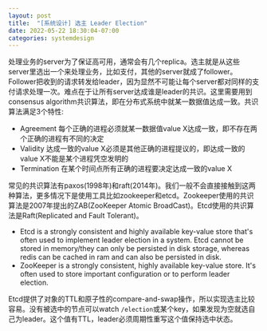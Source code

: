```yaml
---
layout: post
title:  "[系统设计] 选主 Leader Election"
date: 2022-05-22 18:30:04-07:00
categories: systemdesign
---
```


处理业务的server为了保证高可用，通常会有几个replica。选主就是从这些server里选出一个来处理业务，比如支付，其他的server就成了follower。Follower把收到的请求转发给leader，因为显然不可能让每个server都对同样的支付请求处理一次。难点在于让所有server达成谁是leader的共识。这里需要用到consensus algorithm共识算法，即在分布式系统中就某一数据值达成一致。共识算法满足3个特性:
- Agreement 每个正确的进程必须就某一数据值value X达成一致，即不存在两个正确的进程有不同的决定
- Validity 达成一致的value X必须是其他正确的进程提议的，即达成一致的value X不能是某个进程凭空发明的
- Termination 在某个时间点所有正确的进程要决定达成一致的value X

常见的共识算法有paxos(1998年)和raft(2014年)。我们一般不会直接接触到这两种算法，更多情况下是使用工具比如zookeeper和etcd。Zookeeper使用的共识算法是2007年提出的ZAB(ZooKeeper Atomic BroadCast)。Etcd使用的共识算法是Raft(Replicated and Fault Tolerant)。
- Etcd is a strongly consistent and highly available key-value store that's often used to implement leader election in a system. Etcd cannot be stored in memory/they can only be persisted in disk storage, whereas redis can be cached in ram and can also be persisted in disk.
- ZooKeeper is a strongly consistent, highly available key-value store. It's often used to store important configuration or to perform leader election.

Etcd提供了对象的TTL和原子性的compare-and-swap操作，所以实现选主比较容易。没有被选中的节点可以watch `/election`或某个key，如果发现为空就选自己为leader。这个值有TTL，leader必须周期性重写这个值保持选中状态。
